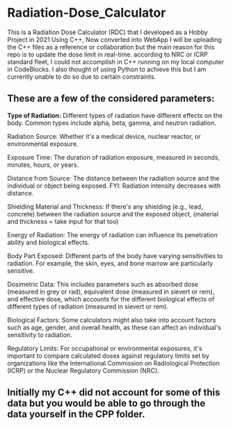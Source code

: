 # Radiation-Dose_Calculator
This is a Radiation Dose Calculator (RDC) that I developed as a Hobby Project in 2021 Using C++, Now converted into WebApp
I will be uploading the C++ files as a reference or collaboration but the main reason for this repo is to update the dose limit in real-time.
according to NRC or ICRP standard fleet, I could not accomplish in C++ running on my local computer in CodeBlocks.
I also thought of using Python to achieve this but I am currently unable to do so due to certain constraints.

## These are a few of the considered parameters:

 <strong>Type of Radiation:</strong> Different types of radiation have different effects on the body. Common types include alpha, beta, gamma, and neutron radiation.

 Radiation Source: Whether it's a medical device, nuclear reactor, or environmental exposure.

 Exposure Time: The duration of radiation exposure, measured in seconds, minutes, hours, or years.

 Distance from Source: The distance between the radiation source and the individual or object being exposed. FYI: Radiation intensity decreases with distance.

 Shielding Material and Thickness: If there's any shielding (e.g., lead, concrete) between the radiation source and the exposed object, (material and thickness = take input for that too)

 Energy of Radiation: The energy of radiation can influence its penetration ability and biological effects.

 Body Part Exposed: Different parts of the body have varying sensitivities to radiation. For example, the skin, eyes, and bone marrow are particularly sensitive.

 Dosimetric Data: This includes parameters such as absorbed dose (measured in grey or rad), equivalent dose (measured in sievert or rem), and effective dose, which accounts for the different biological effects of different types of radiation (measured in sievert or rem).

 Biological Factors: Some calculators might also take into account factors such as age, gender, and overall health, as these can affect an individual's sensitivity to radiation.

 Regulatory Limits: For occupational or environmental exposures, it's important to compare calculated doses against regulatory limits set by organizations like the International Commission on Radiological Protection (ICRP) or the Nuclear Regulatory Commission (NRC).

## Initially my C++ did not account for some of this data but you would be able to go through the data yourself in the CPP folder.
